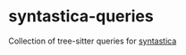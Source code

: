 # syntastica-queries

Collection of tree-sitter queries for
[syntastica](https://crates.io/crates/syntastica)
